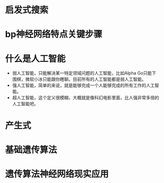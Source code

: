 # 启发式搜索  
# bp神经网络特点关键步骤   
# 什么是人工智能  
- 弱人工智能，只能解决某一特定领域问题的人工智能，比如Alpha Go只能下围棋，微软小冰只能跟你瞎聊。目前所有的人工智能都是弱人工智能。
- 强人工智能，简单的来说，就是能够完成一个人能够完成的所有工作的人工智能。
- 超人工智能，这个定义很模糊，大概就是像科幻电影里面，比人强非常多倍的人工智能吧。

# 产生式 
# 基础遗传算法  
# 遗传算法神经网络现实应用